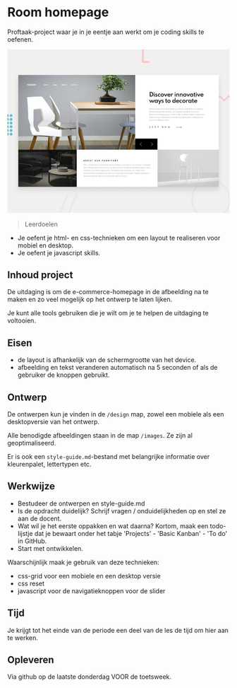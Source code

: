 # Room homepage
Proftaak-project waar je in je eentje aan werkt om je coding skills te oefenen.

![Design preview for the Room homepage coding challenge](./design/desktop-preview.jpg)


>Leerdoelen
* Je oefent je html- en css-technieken om een layout te realiseren voor mobiel en desktop.
* Je oefent je javascript skills.

## Inhoud project
De uitdaging is om de e-commerce-homepage in de afbeelding na te maken en zo veel mogelijk op het ontwerp te laten lijken.

Je kunt alle tools gebruiken die je wilt om je te helpen de uitdaging te voltooien.

## Eisen

- de layout is afhankelijk van de schermgrootte van het device.
- afbeelding en tekst veranderen automatisch na 5 seconden of als de gebruiker de knoppen gebruikt.

## Ontwerp
De ontwerpen kun je vinden in de `/design` map, zowel een mobiele als een desktopversie van het ontwerp.

Alle benodigde afbeeldingen staan in de map `/images`. Ze zijn al geoptimaliseerd.

Er is ook een `style-guide.md`-bestand met belangrijke informatie over kleurenpalet, lettertypen etc.

## Werkwijze
* Bestudeer de ontwerpen en style-guide.md
* Is de opdracht duidelijk? Schrijf vragen / onduidelijkheden op en stel ze aan de docent.
* Wat wil je het eerste oppakken en wat daarna? Kortom, maak een todo-lijstje dat je bewaart onder het tabje 'Projects' - 'Basic Kanban' - 'To do' in GitHub.
* Start met ontwikkelen.
  

Waarschijnlijk maak je gebruik van deze technieken:
* css-grid voor een mobiele en een desktop versie
* css reset 
* javascript voor de navigatieknoppen voor de slider

## Tijd
Je krijgt tot het einde van de periode een deel van de les de tijd om hier aan te werken.

## Opleveren
Via github op de laatste donderdag VOOR de toetsweek.